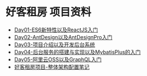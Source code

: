 # 好客租房 项目资料

<ul class="docs">
  <li><a href="#/项目资料/好客租房/Day01-ES6新特性以及ReactJS入门">Day01-ES6新特性以及ReactJS入门</a></li>
  <li><a href="#/项目资料/好客租房/Day02-AntDesign以及AntDesignPro入门">Day02-AntDesign以及AntDesignPro入门</a></li>
  <li><a href="#/项目资料/好客租房/Day03-项目介绍以及开发后台系统">Day03-项目介绍以及开发后台系统</a></li>
  <li><a href="#/项目资料/好客租房/Day04-后台服务的搭建与实现以及MybatisPlus的入门">Day04-后台服务的搭建与实现以及MybatisPlus的入门</a></li>
  <li><a href="#/项目资料/好客租房/Day05-阿里云OSS以及GraphQL入门">Day05-阿里云OSS以及GraphQL入门</a></li>
  <li><a href="#/项目资料/好客租房/好客租房项目-整体架构配置笔记">好客租房项目-整体架构配置笔记</a></li>
</ul>
